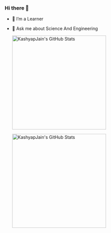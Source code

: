 ### Hi there 👋

- 🔭 I’m a Learner
- 💬 Ask me about Science And Engineering

  <img align="center"
       width="300"
       alt="KashyapJain's GitHub Stats" 
       src="https://github-readme-stats.vercel.app/api?username=kashyapjain&show_icons=true&theme=radical&hide=stars&line_height=45" /> 
  
  <img align="center" 
       width="300"
       alt="KashyapJain's GitHub Stats" 
       src="https://github-readme-stats.vercel.app/api/top-langs/?username=kashyapjain&count_private=true&line_height=52" /> 
